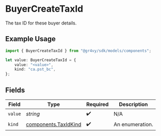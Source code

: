 # BuyerCreateTaxId

The tax ID for these buyer details.

## Example Usage

```typescript
import { BuyerCreateTaxId } from "@gr4vy/sdk/models/components";

let value: BuyerCreateTaxId = {
    value: "<value>",
    kind: "ca.pst_bc",
};
```

## Fields

| Field                                                        | Type                                                         | Required                                                     | Description                                                  |
| ------------------------------------------------------------ | ------------------------------------------------------------ | ------------------------------------------------------------ | ------------------------------------------------------------ |
| `value`                                                      | *string*                                                     | :heavy_check_mark:                                           | N/A                                                          |
| `kind`                                                       | [components.TaxIdKind](../../models/components/taxidkind.md) | :heavy_check_mark:                                           | An enumeration.                                              |